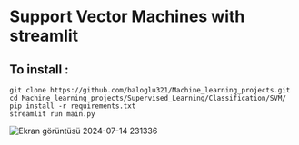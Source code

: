 # Support Vector Machines with streamlit

## To install :

    git clone https://github.com/baloglu321/Machine_learning_projects.git
    cd Machine_learning_projects/Supervised_Learning/Classification/SVM/
    pip install -r requirements.txt
    streamlit run main.py


![Ekran görüntüsü 2024-07-14 231336](https://github.com/user-attachments/assets/a0ed3846-abba-41f6-abaa-5b31eb16bdd5)
